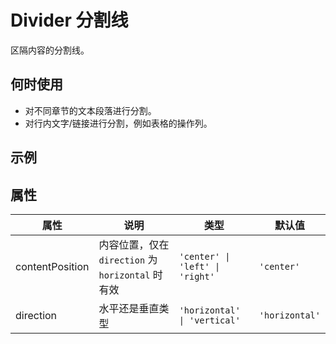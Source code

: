 # Divider 分割线

区隔内容的分割线。

## 何时使用

- 对不同章节的文本段落进行分割。
- 对行内文字/链接进行分割，例如表格的操作列。

## 示例

<code src="./demo/base.tsx"></code>

## 属性

| 属性 | 说明 | 类型 | 默认值 |
| --- | --- | --- | --- |
| contentPosition | 内容位置，仅在 `direction` 为 `horizontal` 时有效 | `'center' \| 'left' \| 'right'` | `'center'` |
| direction | 水平还是垂直类型 | `'horizontal' \| 'vertical'` | `'horizontal'` |
